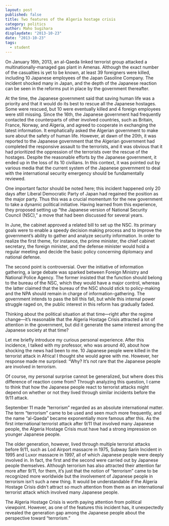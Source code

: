 ```yaml
---
layout: post
published: false
title: Two features of the Algeria hostage crisis
category: politics
author: Maho Sugihara
displaydate: "2013-10-23"
date: "2013-10-23"
tags: 
  - student
---
```


On January 16th, 2013, an al-Qaeda linked terrorist group attacked a multinationally-managed gas plant in Amenas. Although the exact number of the casualties is yet to be known, at least 39 foreigners were killed, including 10 Japanese employees of the Japan Gasoline Company. The incident shocked many in Japan, and the depth of the Japanese reaction can be seen in the reforms put in place by the government thereafter.

At the time, the Japanese government said that saving human life was a priority and that it would do its best to rescue all the Japanese hostages. Some  were rescued, but 10 were eventually killed and 4 foreign employees were still missing. Since the 16th, the Japanese government had frequently contacted the counterparts of other involved countries, such as Britain, France, Norway, and Algeria, and agreed to cooperate in exchanging the latest information. It emphatically asked the Algerian government to make sure about the safety of human life. However, at dawn of the 20th, it was reported to the Japanese government that the Algerian government had completed the responsive assault to the terrorists, and it was obvious that it had prioritized the oppression of the terrorists over the rescue of the hostages. Despite the reasonable efforts by the Japanese government, it ended up in the loss of its 10 civilians. In this context, it was pointed out by various media that the current system of the Japanese government to deal with the international security emergency should be fundamentally reviewed.

One important factor should be noted here; this incident happened only 20 days after Liberal Democratic Party of Japan had regained the position as the major party. Thus this was a crucial momentum for the new government to take a dynamic political initiative. Having learned from this experience, they proposed setting up “the Japanese version of National Security Council (NSC),” a move that had been discussed for several years.

In June, the cabinet approved a related bill to set up the NSC. Its primary goals were to enable a speedy decision making process and to improve the government’s ability to gather and analyze security information. In order to realize the first theme, for instance, the prime minister, the chief cabinet secretary, the foreign minister, and the defense minister would hold a regular meeting and decide the basic policy concerning diplomacy and national defense.

The second point is controversial. Over the initiative of information gathering, a large debate was sparked between Foreign Ministry and National Police Agency. The former insisted that the function should belong to the bureau of the NSC, which they would have a major control, whereas the latter claimed that the bureau of the NSC should stick to policy-making and the NPA should remain in charge of information-gathering. The government intends to pass the bill this fall, but while this internal power struggle raged on, the public interest in this reform has gradually faded.

Thinking about the political situation at that time—right after the regime change—it’s reasonable that the Algeria Hostage Crisis attracted a lot of attention in the government, but did it generate the same interest among the Japanese society at that time?

Let me briefly introduce my curious personal experience. After this incidence, I talked with my professor, who was around 40, about how shocking the news had been to me. 10 Japanese people were killed in the terrorist attack in Africa! I thought she would agree with me. However, her response made me surprised: “Why? It’s not rare that the Japanese people are involved in terrorism.

Of course, my personal surprise cannot be generalized, but where does this difference of reaction come from? Through analyzing this question, I came to think that how the Japanese people react to terrorist attacks might depend on whether or not they lived through similar incidents before the 9/11 attack.

September 11 made “terrorism” regarded as an absolute international matter. The term “terrorism” came to be used and seen much more frequently, and the name “al-Qaeda” became exponentially more famous after this. As the first international terrorist attack after 9/11 that involved many Japanese people, the Algeria Hostage Crisis must have had a strong impression on younger Japanese people.

The older generation, however, lived through multiple terrorist attacks before 9/11, such as Lod Airport massacre in 1975, Subway Sarin Incident in 1995 and Luxor massacre in 1997, all of which Japanese people were deeply involved in. In fact, the first and the second were carried out by Japanese people themselves. Although terrorism has also attracted their attention far more after 9/11, for them, it’s just that the notion of “terrorism” came to be recognized more worldwide but the involvement of Japanese people in terrorism isn’t such a new thing. It would be understandable if the Algeria Hostage Crisis didn’t attract so much attention from them as an international terrorist attack which involved many Japanese people.

The Algeria Hostage Crisis is worth paying attention from political viewpoint. However, as one of the features this incident has, it unexpectedly revealed the generation gap among the Japanese people about the perspective toward “terrorism.”